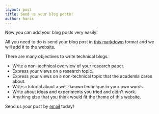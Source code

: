 ```yaml
---
layout: post
title: Send us your blog posts!
author: haris
---
```

Now you can add your blog posts very easily!

All you need to do is send your blog post in [this markdown](https://kramdown.gettalong.org/quickref.html) format and we will add it to the website. 

There are many objectives to write technical blogs.

- Write a non-technical overview of your research paper.
- Express your views on a research topic.
- Express your views on a non-technical topic that the academia cares about. 
- Write a tutorial about a well-known technique in your own words.
- Write about ideas and experiments you tried and didn't work.
- Anything else that you think would fit the theme of this website. 

Send us your post by [email](mailto:schuetze_lab@cis.lmu.de) today!